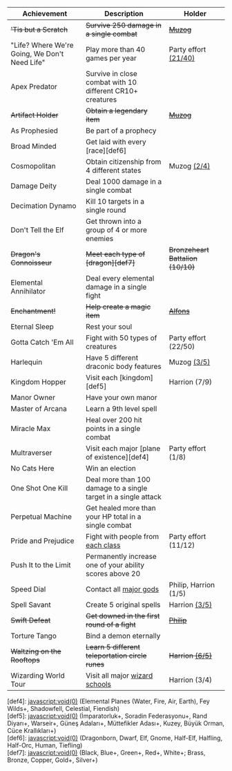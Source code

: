  
| Achievement                                   | Description                                                     | Holder                            |  
| --------------------------------------------- | --------------------------------------------------------------- | --------------------------------- |  
| ~~'Tis but a Scratch~~                        | ~~Survive 250 damage in a single combat~~                       | ~~[Muzog][ach1]~~                 |  
| "Life? Where We're Going, We Don't Need Life" | Play more than 40 games per year                                | Party effort [(21/40)][ach7]      |  
| Apex Predator                                 | Survive in close combat with 10 different CR10+ creatures       |                                   |  
| ~~Artifact Holder~~                           | ~~Obtain a legendary item~~                                     | ~~[Muzog][ach2]~~                 |  
| As Prophesied                                 | Be part of a prophecy                                           |                                   |  
| Broad Minded                                  | Get laid with every [race][def6]                                |                                   |  
| Cosmopolitan                                  | Obtain citizenship from 4 different states                      | Muzog [(2/4)][ach8]               |  
| Damage Deity                                  | Deal 1000 damage in a single combat                             |                                   |  
| Decimation Dynamo                             | Kill 10 targets in a single round                               |                                   |  
| Don't Tell the Elf                            | Get thrown into a group of 4 or more enemies                    |                                   |  
| ~~Dragon's Connoisseur~~                      | ~~Meet each type of [dragon][def7]~~                            | ~~Bronzeheart Battalion (10/10)~~ |  
| Elemental Annihilator                         | Deal every elemental damage in a single fight                   |                                   |  
| ~~Enchantment!~~                              | ~~Help create a magic item~~                                    | ~~[Alfons][ach6]~~                |  
| Eternal Sleep                                 | Rest your soul                                                  |                                   |  
| Gotta Catch 'Em All                           | Fight with 50 types of creatures                                | Party effort (22/50)              |  
| Harlequin                                     | Have 5 different draconic body features                         | Muzog [(3/5)][ach9]               |  
| Kingdom Hopper                                | Visit each [kingdom][def5]                                      | Harrion (7/9)                     |  
| Manor Owner                                   | Have your own manor                                             |                                   |  
| Master of Arcana                              | Learn a 9th level spell                                         |                                   |  
| Miracle Max                                   | Heal over 200 hit points in a single combat                     |                                   |  
| Multraverser                                  | Visit each major [plane of existence][def4]                     | Party effort (1/8)                |  
| No Cats Here                                  | Win an election                                                 |                                   |  
| One Shot One Kill                             | Deal more than 100 damage to a single target in a single attack |                                   |  
| Perpetual Machine                             | Get healed more than your HP total in a single combat           |                                   |  
| Pride and Prejudice                           | Fight with people from [each class][def3]                       | Party effort (11/12)              |  
| Push It to the Limit                          | Permanently increase one of your ability scores above 20        |                                   |  
| Speed Dial                                    | Contact all [major gods][def2]                                  | Philip, Harrion (1/5)             |  
| Spell Savant                                  | Create 5 original spells                                        | Harrion [(3/5)][ach4]             |  
| ~~Swift Defeat~~                              | ~~Get downed in the first round of a fight~~                    | ~~[Philip][ach5]~~                |  
| Torture Tango                                 | Bind a demon eternally                                          |                                   |  
| ~~Waltzing on the Rooftops~~                  | ~~Learn 5 different teleportation circle runes~~                | ~~Harrion [(6/5)][ach3]~~         |  
| Wizarding World Tour                          | Visit all major [wizard schools][def1]                          | Harrion (3/4)                     |  
  
[ach1]: <javascript:void(0)> (bkz: [[0911 - Adanın En Yırtıcı Hayvanı]])  
[ach2]: <javascript:void(0)> (Kolandir's Echo)  
[ach3]: <javascript:void(0)> (Warbonter Üniversitesi, Celeste'nin Evi, Praetor'un Evi, Rustov'un İni, Soradin Çayırları, Caelheim)  
[ach4]: <javascript:void(0)> (Harrion's Hoops, Harrion's Fallout, Harpoon of the Golden Monarch)  
[ach5]: <javascript:void(0)> (bkz: [[0101 - Ejderyayla Dans]])  
[ach6]: <javascript:void(0)> (Holy Symbol of Ioun)  
[ach7]: <javascript:void(0)> (5/8/14/21/28 Ocak, 4/14/25 Şubat, 5/24 Mart, 2 Nisan, 1/13 Mayıs, 29 Haziran, 20/27/28 Temmuz, 4 Ağustos, 5/26 Ekim, 20 Kasım)  
[ach8]: <javascript:void(0)> (İmparatorluk, Müttefikler Adası, Soradin Federasyonu)  
[ach9]: <javascript:void(0)> (Kırmızı, Mavi, Bronz)  
[def1]: <javascript:void(0)> (Güneş Adaları+, İmparatorluk+, Müttefikler Adası+, Soradin Federasyonu)  
[def2]: <javascript:void(0)> (Solsitis+, Dragan, Harlaus+, Harsus, Keira/Mellora)  
[def3]: <javascript:void(0)> (Barbarian+, Bard+, Cleric+, Druid, Fighter+, Monk+, Paladin+, Ranger+, Rogue+, Sorcerer+, Warlock+, Wizard+)  
[def4]: <javascript:void(0)> (Elemental Planes (Water, Fire, Air, Earth), Fey Wilds+, Shadowfell, Celestial, Fiendish)  
[def5]: <javascript:void(0)> (İmparatorluk+, Soradin Federasyonu+, Rand Diyarı+, Warseir+, Güneş Adaları+, Müttefikler Adası+, Kuzey, Büyük Orman, Cüce Krallıkları+)  
[def6]: <javascript:void(0)> (Dragonborn, Dwarf, Elf, Gnome, Half-Elf, Halfling, Half-Orc, Human, Tiefling)  
[def7]: <javascript:void(0)> (Black, Blue+, Green+, Red+, White+; Brass, Bronze, Copper, Gold+, Silver+)